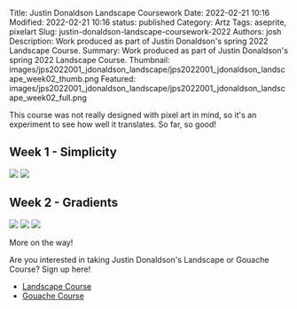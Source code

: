 Title: Justin Donaldson Landscape Coursework
Date: 2022-02-21 10:16
Modified: 2022-02-21 10:16
status: published
Category: Artz
Tags: aseprite, pixelart
Slug: justin-donaldson-landscape-coursework-2022
Authors: josh
Description: Work produced as part of Justin Donaldson's spring 2022 Landscape Course.
Summary:  Work produced as part of Justin Donaldson's spring 2022 Landscape Course.
Thumbnail: images/jps2022001_jdonaldson_landscape/jps2022001_jdonaldson_landscape_week02_thumb.png
Featured: images/jps2022001_jdonaldson_landscape/jps2022001_jdonaldson_landscape_week02_full.png

This course was not really designed with pixel art in mind, so it's an experiment to see how well it translates. So far, so good!

## Week 1 - Simplicity

<img src="{static}/images/jps2022001_jdonaldson_landscape/jps2022001_jdonaldson_landscape_week01_01.png" />
<img src="{static}/images/jps2022001_jdonaldson_landscape/jps2022001_jdonaldson_landscape_week01_02.png" />

## Week 2 - Gradients

<img src="{static}/images/jps2022001_jdonaldson_landscape/jps2022001_jdonaldson_landscape_week02_flats.png" />
<img src="{static}/images/jps2022001_jdonaldson_landscape/jps2022001_jdonaldson_landscape_week02_gradient.png" />
<img src="{static}/images/jps2022001_jdonaldson_landscape/jps2022001_jdonaldson_landscape_week02_full.png" />

More on the way!

Are you interested in taking Justin Donaldson's Landscape or Gouache Course? Sign up here!

- [Landscape Course](https://justindonaldson.mykajabi.com/a/2147498842/dAPtCJAy)
- [Gouache Course](https://justindonaldson.mykajabi.com/a/47045/dAPtCJAy)